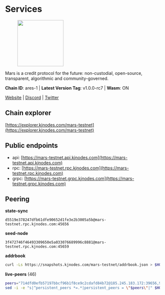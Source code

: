 # Services

<figure><img src="https://raw.githubusercontent.com/kj89/testnet_manuals/main/pingpub/logos/mars.png" width="150" alt=""><figcaption></figcaption></figure>

Mars is a credit protocol for the future: non-custodial,  open-source, transparent, algorithmic and community-governed.

**Chain ID**: ares-1 | **Latest Version Tag**: v1.0.0-rc7 | **Wasm**: ON

[Website](https://marsprotocol.io) | [Discord](https://discord.gg/marsprotocol) | [Twitter](https://twitter.com/mars_protocol)




## Chain explorer
[https://explorer.kjnodes.com/mars-testnet](https://explorer.kjnodes.com/mars-testnet)

## Public endpoints

* api: [https://mars-testnet.api.kjnodes.com](https://mars-testnet.api.kjnodes.com)
* rpc: [https://mars-testnet.rpc.kjnodes.com](https://mars-testnet.rpc.kjnodes.com)
* grpc: [https://mars-testnet.grpc.kjnodes.com](https://mars-testnet.grpc.kjnodes.com)

## Peering

**state-sync**

```text
d5519e378247dfb61dfe90652d1fe3e2b3005a5b@mars-testnet.rpc.kjnodes.com:45656
```

**seed-node**

```text
3f472746f46493309650e5a033076689996c8881@mars-testnet.rpc.kjnodes.com:45659
```

**addrbook**
```bash
curl -Ls https://snapshots.kjnodes.com/mars-testnet/addrbook.json > $HOME/.mars/config/addrbook.json
```

**live-peers** (46)
```bash
peers="714dfd0efb57197bbcf96b1f8ce9c2cdafd84b72@185.245.183.172:39656,9847d03c789d9c87e84611ebc3d6df0e6123c0cc@91.194.30.203:10656,d5519e378247dfb61dfe90652d1fe3e2b3005a5b@65.109.68.190:45656,1b4c9d74ca45ff542e8213446e9b384b311d0bea@65.108.200.248:55556,045143069de9f5e3e472148c08e3650c109ec52c@18.119.113.123:26656,e5577ecbf793ce92ce5993c4841a340a4c9db64b@65.108.204.119:46656,e4662fe7ec1a724063fa10654da1581a722dba0b@138.2.95.245:20656,4b66ccb20f36e46b980b54f7cd96ee8c4b603a90@65.108.72.233:12656,2f626cb709818afae893a8238946cd176748c622@170.64.188.161:20656,3a0ce20f65ea3c6ad18938fa4d85f1c34b25ef1e@94.130.132.227:2120,d25303bf07c7b1b24b079e45a4faef7a71e0d936@85.10.199.157:33656,09203a69a212cba7516c9928800fb7de4dc7b52b@159.69.138.47:33656,50c30cc77743dd2adc133f27a8896af015bf5c6d@91.107.242.217:26656,5c2a752c9b1952dbed075c56c600c3a79b58c395@178.211.139.77:27056,fe8d614aa5899a97c11d0601ef50c3e7ce17d57b@65.108.233.109:18556,8211450a8c7f31b5b3a1f3b792354de5fed1d792@85.10.198.169:33656,41c2771869f1285ba79aabd0568fcd0788d00c7d@65.109.112.20:11154,c5a39b97f56d73185ceb904899c65ad8d1390364@199.175.98.135:26656,8f50c04195cc82d0da34e33cfeb0daa694b14479@65.108.105.48:18556,0a589d1ce953bb7acaaf5aa9002dfac36fc42649@199.175.98.136:26656,9683a018c2e6815b4f4f607d232d721329ae0a46@176.126.87.86:20656,931d82351a5b96a1e9838008636b98c6e6b530bc@65.108.225.158:18556,465b47a9e3e26b385303791bc3c992f42b77393d@65.109.171.155:26656,d2e3c13b830a7653498553f7423d81607093f7be@147.182.242.103:20656,aa4a969c9eb0ca62e4168877dc0e403c1364eb92@88.198.52.89:33656,6693afbd5548a57132713a0b96fe77f8bc6cc4c4@104.248.42.241:26656,3b2c8bc6a1dba482f6d85e19f78355a9f64950e2@65.109.88.254:32656,7f21cf9379733e20978b2580892a30cb79a77acf@209.126.9.202:20656,cc433ed254401c8d037f14fd7f11a4626a480d21@159.89.196.188:20656,3a3176133ef82ce0bc60608826370945a3620c8a@185.250.37.82:20656,07dd4b754950bb6c5bf4f5c63d288eea3ef3d982@194.113.106.81:26656,14ff7bc373e6ffc6978afa3c83c811638a8553a6@85.239.243.210:26656,0ac2700e7cb168727e28f77332f810fa9477b92a@108.61.201.223:20656,7f7224da28d362569664faa0430d980982d232a5@144.126.128.215:20656,0d0aff593a7672e6b1b3a6898cecfed7624d7a82@141.94.73.93:60556,14ba3b19424301a6bb58c27663a0323a81866d5d@134.122.82.186:26656,a4ca75792b6802bbe23f409166f29defc8f11b42@159.89.205.107:20656,ed98dcc0088888d0eb3fbccc207ace26626b92dd@89.117.59.229:26656,77c8fe95cc4a1b977e03bda41f47a4fa3e867895@185.202.236.112:20656,e9c0f9ae36138b6f7883caaa8c7a85d5e94023ad@185.215.166.97:20656,e8d1a9688c01cdcb3288d8d175f6229487580478@118.68.125.194:20656,13d97afdbc6150467f7ed3eff40860d82b3ec8ad@38.242.253.207:26656,b9c1fb604f314a0b7340bdf2c44fa85ad67ed2ad@38.242.241.61:20656,e17a62b746f6dc3a19a49887ba484306859c4beb@148.51.139.121:45656,1a32cf8556822038e6dccb368ac998dc14df470d@89.163.142.196:26656,a841d3e526089172867a73b709fd14e1d9fb87bd@65.108.231.124:22656"
sed -i -e "s|^persistent_peers *=.*|persistent_peers = \"$peers\"|" $HOME/.mars/config/config.toml
```
